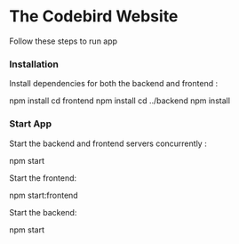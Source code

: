 # The Codebird Website

Follow these steps to run app

### Installation

Install dependencies for both the backend and frontend :

npm install
cd frontend
npm install
cd ../backend
npm install

### Start App

Start the backend and frontend servers concurrently :

npm start

Start the frontend:

npm start:frontend

Start the backend:

npm start
